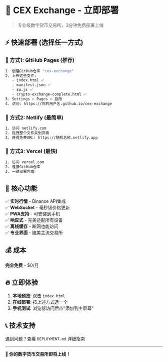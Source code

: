 # 🚀 CEX Exchange - 立即部署

> 专业级数字货币交易所，3分钟免费部署上线

## ⚡ 快速部署 (选择任一方式)

### 🎯 方式1: GitHub Pages (推荐)
```bash
1. 创建GitHub仓库 "cex-exchange" 
2. 上传这些文件:
   - index.html ✅
   - manifest.json ✅ 
   - sw.js ✅
   - crypto-exchange-complete.html ✅
3. Settings > Pages > 启用
4. 访问: https://你的用户名.github.io/cex-exchange
```

### 🎯 方式2: Netlify (最简单)
```bash
1. 访问 netlify.com
2. 拖拽整个文件夹到页面
3. 获得免费URL: https://随机名称.netlify.app
```

### 🎯 方式3: Vercel (最快)
```bash
1. 访问 vercel.com  
2. 连接GitHub仓库
3. 一键部署完成
```

## 📱 核心功能

✅ **实时行情** - Binance API集成  
✅ **WebSocket** - 毫秒级价格更新  
✅ **PWA支持** - 可安装到手机  
✅ **响应式** - 完美适配所有设备  
✅ **离线缓存** - 断网也能访问  
✅ **专业界面** - 媲美主流交易所  

## 💰 成本

**完全免费** - $0/月

## 🔥 立即体验

1. **本地预览**: 双击 `index.html`
2. **在线部署**: 按上述方式选一个
3. **手机测试**: 浏览器访问后点"添加到主屏幕"

## 📞 技术支持

遇到问题？查看 `DEPLOYMENT.md` 详细指南

---

**🎉 你的数字货币交易所即将上线！**
